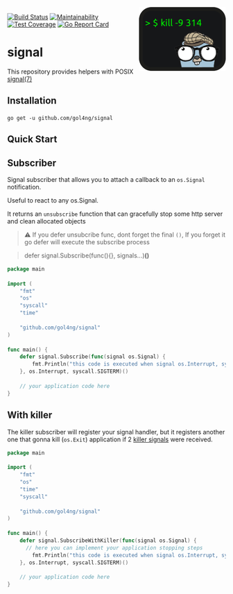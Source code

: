 <img src="logo.png" alt="gol4ng/signal: simple POSIX signal subscriber" title="simple POSIX signal subscriber" align="right" width="200px">

[![Build Status](https://travis-ci.com/gol4ng/signal.svg?branch=master)](https://travis-ci.com/gol4ng/signal)
[![Maintainability](https://api.codeclimate.com/v1/badges/67b0678ef69a37037689/maintainability)](https://codeclimate.com/github/gol4ng/signal/maintainability)
[![Test Coverage](https://api.codeclimate.com/v1/badges/67b0678ef69a37037689/test_coverage)](https://codeclimate.com/github/gol4ng/signal/test_coverage)
[![Go Report Card](https://goreportcard.com/badge/github.com/gol4ng/signal)](https://goreportcard.com/report/github.com/gol4ng/signal)

# signal
This repository provides helpers with POSIX [signal(7)](http://man7.org/linux/man-pages/man7/signal.7.html)

## Installation

`go get -u github.com/gol4ng/signal`

## Quick Start

## Subscriber
Signal subscriber that allows you to attach a callback to an `os.Signal` notification.

Useful to react to any os.Signal.

It returns an `unsubscribe` function that can gracefully stop some http server and clean allocated objects

> :warning: If you defer unsubcribe func, dont forget the final `()`, If you forget it go defer will execute the subscribe process

> defer signal.Subscribe(func(){}, signals...)**()**

```go
package main

import (
	"fmt"
	"os"
	"syscall"
	"time"

	"github.com/gol4ng/signal"
)

func main() {
	defer signal.Subscribe(func(signal os.Signal) {
		fmt.Println("this code is executed when signal os.Interrupt, syscall.SIGTERM was received")
	}, os.Interrupt, syscall.SIGTERM)()

    // your application code here
}
```

## With killer

The killer subscriber will register your signal handler, 
but it registers another one that gonna kill (`os.Exit`) application if 2 [killer signals](killer_subscriber.go#L9) were received.

```go
package main

import (
	"fmt"
	"os"
	"time"
	"syscall"

	"github.com/gol4ng/signal"
)

func main() {
    defer signal.SubscribeWithKiller(func(signal os.Signal) {
      // here you can implement your application stopping steps
		fmt.Println("this code is executed when signal os.Interrupt, syscall.SIGTERM was received")
    }, os.Interrupt, syscall.SIGTERM)()

    // your application code here
}
```
